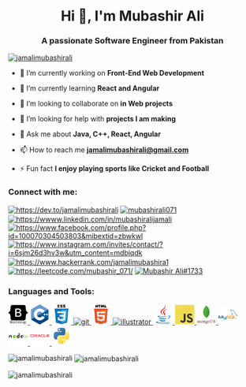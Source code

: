 <h1 align="center">Hi 👋, I'm Mubashir Ali</h1>
<h3 align="center">A passionate Software Engineer from Pakistan</h3>

<p align="left"> <a href="https://github.com/ryo-ma/github-profile-trophy"><img src="https://github-profile-trophy.vercel.app/?username=jamalimubashirali" alt="jamalimubashirali" /></a> </p>

- 🔭 I’m currently working on **Front-End Web Development**

- 🌱 I’m currently learning **React and Angular**

- 👯 I’m looking to collaborate on **in Web projects**

- 🤝 I’m looking for help with **projects I am making**

- 💬 Ask me about **Java, C++, React, Angular**

- 📫 How to reach me **jamalimubashirali@gmail.com**

- ⚡ Fun fact **I enjoy playing sports like Cricket and Football**

<h3 align="left">Connect with me:</h3>
<p align="left">
<a href="https://dev.to/jamalimubashirali" target="blank"><img align="center" src="https://raw.githubusercontent.com/rahuldkjain/github-profile-readme-generator/master/src/images/icons/Social/devto.svg" alt="https://dev.to/jamalimubashirali" height="30" width="40" /></a>
<a href="https://twitter.com/mubashirali071" target="blank"><img align="center" src="https://raw.githubusercontent.com/rahuldkjain/github-profile-readme-generator/master/src/images/icons/Social/twitter.svg" alt="mubashirali071" height="30" width="40" /></a>
<a href="https://linkedin.com/in/mubashiralijamali" target="blank"><img align="center" src="https://raw.githubusercontent.com/rahuldkjain/github-profile-readme-generator/master/src/images/icons/Social/linked-in-alt.svg" alt="https://wwww.linkedin.com/in/mubashiralijamali" height="30" width="40" /></a>
<a href="https://fb.com/profile.php?id=100070304503803&mibextid=zbwkwl" target="blank"><img align="center" src="https://raw.githubusercontent.com/rahuldkjain/github-profile-readme-generator/master/src/images/icons/Social/facebook.svg" alt="https://www.facebook.com/profile.php?id=100070304503803&mibextid=zbwkwl" height="30" width="40" /></a>
<a href="https://instagram.com/invites/contact/?i=6sjm26d3hv3w&utm_content=mdbjqdk" target="blank"><img align="center" src="https://raw.githubusercontent.com/rahuldkjain/github-profile-readme-generator/master/src/images/icons/Social/instagram.svg" alt="https://www.instagram.com/invites/contact/?i=6sjm26d3hv3w&utm_content=mdbjqdk" height="30" width="40" /></a>
<a href="https://www.hackerrank.com/jamalimubashira1" target="blank"><img align="center" src="https://raw.githubusercontent.com/rahuldkjain/github-profile-readme-generator/master/src/images/icons/Social/hackerrank.svg" alt="https://www.hackerrank.com/jamalimubashira1" height="30" width="40" /></a>
<a href="https://www.leetcode.com/mubashir_071/" target="blank"><img align="center" src="https://raw.githubusercontent.com/rahuldkjain/github-profile-readme-generator/master/src/images/icons/Social/leet-code.svg" alt="https://leetcode.com/mubashir_071/" height="30" width="40" /></a>
<a href="https://discord.gg/Mubashir Ali#1733" target="blank"><img align="center" src="https://raw.githubusercontent.com/rahuldkjain/github-profile-readme-generator/master/src/images/icons/Social/discord.svg" alt="Mubashir Ali#1733" height="30" width="40" /></a>
</p>

<h3 align="left">Languages and Tools:</h3>
<p align="left"> <a href="https://getbootstrap.com" target="_blank" rel="noreferrer"> <img src="https://raw.githubusercontent.com/devicons/devicon/master/icons/bootstrap/bootstrap-plain-wordmark.svg" alt="bootstrap" width="40" height="40"/> </a> <a href="https://www.w3schools.com/cpp/" target="_blank" rel="noreferrer"> <img src="https://raw.githubusercontent.com/devicons/devicon/master/icons/cplusplus/cplusplus-original.svg" alt="cplusplus" width="40" height="40"/> </a> <a href="https://www.w3schools.com/css/" target="_blank" rel="noreferrer"> <img src="https://raw.githubusercontent.com/devicons/devicon/master/icons/css3/css3-original-wordmark.svg" alt="css3" width="40" height="40"/> </a> <a href="https://git-scm.com/" target="_blank" rel="noreferrer"> <img src="https://www.vectorlogo.zone/logos/git-scm/git-scm-icon.svg" alt="git" width="40" height="40"/> </a> <a href="https://www.w3.org/html/" target="_blank" rel="noreferrer"> <img src="https://raw.githubusercontent.com/devicons/devicon/master/icons/html5/html5-original-wordmark.svg" alt="html5" width="40" height="40"/> </a> <a href="https://www.adobe.com/in/products/illustrator.html" target="_blank" rel="noreferrer"> <img src="https://www.vectorlogo.zone/logos/adobe_illustrator/adobe_illustrator-icon.svg" alt="illustrator" width="40" height="40"/> </a> <a href="https://www.java.com" target="_blank" rel="noreferrer"> <img src="https://raw.githubusercontent.com/devicons/devicon/master/icons/java/java-original.svg" alt="java" width="40" height="40"/> </a> <a href="https://developer.mozilla.org/en-US/docs/Web/JavaScript" target="_blank" rel="noreferrer"> <img src="https://raw.githubusercontent.com/devicons/devicon/master/icons/javascript/javascript-original.svg" alt="javascript" width="40" height="40"/> </a> <a href="https://www.mongodb.com/" target="_blank" rel="noreferrer"> <img src="https://raw.githubusercontent.com/devicons/devicon/master/icons/mongodb/mongodb-original-wordmark.svg" alt="mongodb" width="40" height="40"/> </a> <a href="https://www.mysql.com/" target="_blank" rel="noreferrer"> <img src="https://raw.githubusercontent.com/devicons/devicon/master/icons/mysql/mysql-original-wordmark.svg" alt="mysql" width="40" height="40"/> </a> <a href="https://nodejs.org" target="_blank" rel="noreferrer"> <img src="https://raw.githubusercontent.com/devicons/devicon/master/icons/nodejs/nodejs-original-wordmark.svg" alt="nodejs" width="40" height="40"/> </a> <a href="https://www.oracle.com/" target="_blank" rel="noreferrer"> <img src="https://raw.githubusercontent.com/devicons/devicon/master/icons/oracle/oracle-original.svg" alt="oracle" width="40" height="40"/> </a> <a href="https://www.python.org" target="_blank" rel="noreferrer"> <img src="https://raw.githubusercontent.com/devicons/devicon/master/icons/python/python-original.svg" alt="python" width="40" height="40"/> </a> </p>

<p><img align="left" src="https://github-readme-stats.vercel.app/api/top-langs?username=jamalimubashirali&show_icons=true&locale=en&layout=compact" alt="jamalimubashirali" /></p>

<p>&nbsp;<img align="center" src="https://github-readme-stats.vercel.app/api?username=jamalimubashirali&show_icons=true&locale=en" alt="jamalimubashirali" /></p>

<p><img align="center" src="https://github-readme-streak-stats.herokuapp.com/?user=jamalimubashirali&" alt="jamalimubashirali" /></p>
